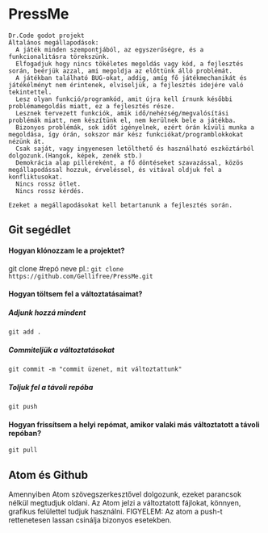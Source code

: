 # PressMe
```
Dr.Code godot projekt
Általános megállapodások:
  A játék minden szempontjából, az egyszerűségre, és a funkcionalitásra törekszünk.
  Elfogadjuk hogy nincs tökéletes megoldás vagy kód, a fejlesztés során, beérjük azzal, ami megoldja az előttünk álló problémát.
  A játékban található BUG-okat, addig, amíg fő játékmechanikát és játékélményt nem érintenek, elviseljük, a fejlesztés idejére való tekintettel.
  Lesz olyan funkció/programkód, amit újra kell írnunk későbbi problémamegoldás miatt, ez a fejlesztés része.
  Lesznek tervezett funkciók, amik idő/nehézség/megvalósítási problémák miatt, nem készítünk el, nem kerülnek bele a játékba.
  Bizonyos problémák, sok időt igényelnek, ezért órán kívüli munka a megoldása, így órán, sokszor már kész funkciókat/programblokkokat nézünk át.
  Csak saját, vagy ingyenesen letölthető és használható eszköztárból dolgozunk.(Hangok, képek, zenék stb.)
  Demokrácia alap pilléreként, a fő döntéseket szavazással, közös megállapodással hozzuk, érveléssel, és vitával oldjuk fel a konfliktusokat.
  Nincs rossz ötlet.
  Nincs rossz kérdés.

Ezeket a megállapodásokat kell betartanunk a fejlesztés során.
```

## Git segédlet

#### Hogyan klónozzam le a projektet?

git clone #repó neve
pl.:
``git clone https://github.com/Gellifree/PressMe.git``

#### Hogyan töltsem fel a változtatásaimat?

##### Adjunk hozzá mindent
``git add .``

##### Commiteljük a változtatásokat
``git commit -m "commit üzenet, mit változtattunk"``

##### Toljuk fel a távoli repóba
``git push``

#### Hogyan frissítsem a helyi repómat, amikor valaki más változtatott a távoli repóban?

``git pull``


## Atom és Github

Amennyiben Atom szövegszerkesztővel dolgozunk, ezeket parancsok nélkül megtudjuk oldani. Az Atom jelzi a változtatott fájlokat, könnyen, grafikus felülettel tudjuk használni. FIGYELEM: Az atom a push-t rettenetesen lassan csinálja bizonyos esetekben.
